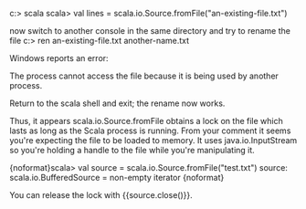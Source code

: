 c:> scala
scala> val lines = scala.io.Source.fromFile("an-existing-file.txt")

now switch to another console in the same directory and try to rename the file
c:> ren an-existing-file.txt another-name.txt

Windows reports an error:

The process cannot access the file because it is being used by another process.

Return to the scala shell and exit; the rename now works.

Thus, it appears  scala.io.Source.fromFile obtains a lock on the file
which lasts as long as the Scala process is running.
From your comment it seems you're expecting the file to be loaded to memory. It uses java.io.InputStream so you're holding a handle to the file while you're manipulating it.

{noformat}scala> val source = scala.io.Source.fromFile("test.txt")
source: scala.io.BufferedSource = non-empty iterator
{noformat} 

You can release the lock with {{source.close()}}.
